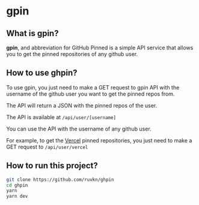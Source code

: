 # gpin

## What is gpin?

**gpin**, and abbreviation for GitHub Pinned is a simple API service that allows you to get the pinned repositories of any github user.

## How to use ghpin?

To use gpin, you just need to make a GET request to gpin API with the username of the github user you want to get the pinned repos from.

The API will return a JSON with the pinned repos of the user.

The API is available at `/api/user/[username]`

You can use the API with the username of any github user.

For example, to get the [Vercel](https://vercel.com/) pinned repositories, you just need to make a GET request to `/api/user/vercel`

## How to run this project?

```bash
git clone https://github.com/ruvkn/ghpin
cd ghpin
yarn
yarn dev
```
